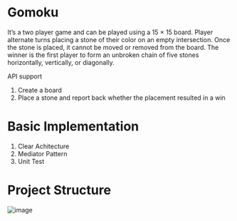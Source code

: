# Gomoku
It’s a two player game and can be played using a 15 × 15 board. Player alternate turns placing a stone of their color on an empty intersection. Once the stone is placed, it cannot be moved or removed from the board. The winner is the first player to form an unbroken chain of five stones horizontally, vertically, or diagonally.

API support
1. Create a board
2. Place a stone and report back whether the placement resulted in a win


# Basic Implementation
1. Clear Achitecture
2. Mediator Pattern
3. Unit Test


# Project Structure
![image](https://user-images.githubusercontent.com/24907545/196080161-06ed5335-d141-4d92-adbd-9d69e2543e08.png)

